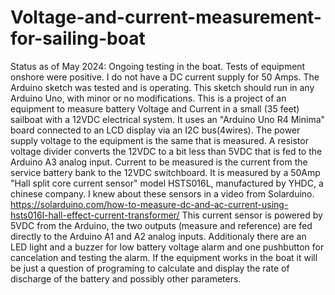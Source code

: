 # Voltage-and-current-measurement-for-sailing-boat
Status as of May 2024: Ongoing testing in the boat.
Tests of equipment onshore were positive. I do not have a DC current supply for 50 Amps. 
The Arduino sketch was tested and is operating. This sketch should run in any Arduino Uno, with minor or no modifications.
This is a project of an equipment to measure battery Voltage and Current in a small (35 feet) sailboat with a 12VDC electrical system.
It uses an "Arduino Uno R4 Minima" board connected to an LCD display via an I2C bus(4wires).
The power supply voltage to the equipment is the same that is measured. A resistor voltage divider converts the 12VDC to a bit less than 5VDC that is fed to the Arduino A3 analog input.
Current to be measured is the current from the service battery bank to the 12VDC switchboard. It is measured by a 50Amp "Hall split core current sensor" model HSTS016L, manufactured by YHDC, a chinese company. I knew about these sensors in a video from Solarduino. https://solarduino.com/how-to-measure-dc-and-ac-current-using-hsts016l-hall-effect-current-transformer/ 
This current sensor is powered by 5VDC from the Arduino, the two outputs (measure and reference) are fed directly to the Arduino A1 and A2 analog inputs.
Additionaly there are an LED light and a buzzer for low battery voltage alarm and one pushbutton for cancelation and testing the alarm.
If the equipment works in the boat it will be just a question of programing to calculate and display the rate of discharge of the battery and possibly other parameters.
